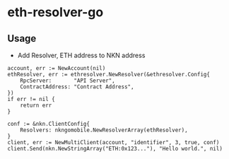 # eth-resolver-go

## Usage

* Add Resolver, ETH address to NKN address
```
account, err := NewAccount(nil)
ethResolver, err := ethresolver.NewResolver(&ethresolver.Config{
    RpcServer:       "API Server",
    ContractAddress: "Contract Address",
})
if err != nil {
    return err
}

conf := &nkn.ClientConfig{
    Resolvers: nkngomobile.NewResolverArray(ethResolver),
}
client, err := NewMultiClient(account, "identifier", 3, true, conf)
client.Send(nkn.NewStringArray("ETH:0x123..."), "Hello world.", nil)
```
